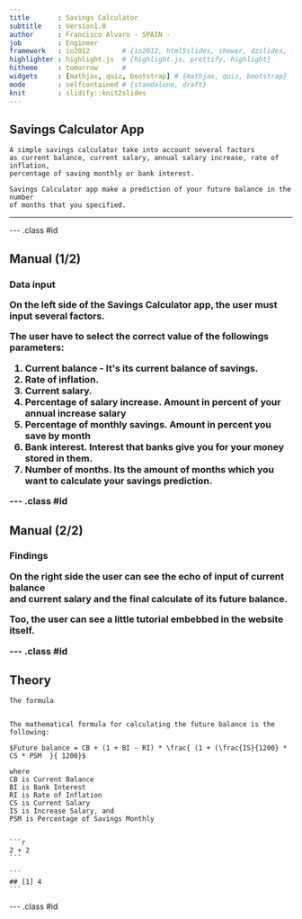 ```yaml
---
title       : Savings Calculator	
subtitle    : Version1.0
author      : Francisco Alvaro - SPAIN -
job         : Engineer
framework   : io2012        # {io2012, html5slides, shower, dzslides, ...}
highlighter : highlight.js  # {highlight.js, prettify, highlight}
hitheme     : tomorrow      # 
widgets     : [mathjax, quiz, bootstrap] # {mathjax, quiz, bootstrap}
mode        : selfcontained # {standalone, draft}
knit        : slidify::knit2slides
---
```




## Savings Calculator App

   
    A simple savings calculator take into account several factors
    as current balance, current salary, annual salary increase, rate of inflation,
    percentage of saving monthly or bank interest. 
    
    Savings Calculator app make a prediction of your future balance in the number 
    of months that you specified.
   <hr/>

    

--- .class #id 


## Manual (1/2)

  <h3>Data input
  <br/>

  On the left side of the Savings Calculator app, the user must input several factors. <br/>
  
  The user have to select the correct value of the followings parameters: <br/>

   1. Current balance - It's its current balance of savings. <br/>
   2. Rate of inflation. <br/>
   3. Current salary.  <br/>
   4. Percentage of salary increase. Amount in percent of your annual increase salary <br/>
   5. Percentage of monthly savings. Amount in percent you save by month<br/>
   6. Bank interest. Interest that banks give you for your money stored in them. <br/>
   7. Number of months. Its the amount of months which you want to calculate your savings prediction. 


--- .class #id 
    

## Manual (2/2)

 
   <h3>Findings
   <br/>
  
   On the right side the user can see the echo of input of current balance <br/>
   and current salary and the final calculate of its future balance.<br/>

   Too, the user can see a little tutorial embebbed in the website itself. 



--- .class #id 



## Theory

    The formula 


    The mathematical formula for calculating the future balance is the following:

    $Future balance = CB + (1 + BI - RI) * \frac{ (1 + (\frac{IS}{1200} * CS * PSM  }{ 1200}$

    where
    CB is Current Balance
    BI is Bank Interest
    RI is Rate of Inflation
    CS is Current Salary
    IS is Increase Salary, and 
    PSM is Percentage of Savings Monthly

    
    ```r
    2 + 2
    ```
    
    ```
    ## [1] 4
    ```

   

--- .class #id 
    





